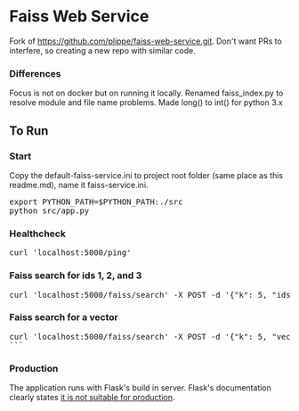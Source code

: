 # Faiss Web Service

Fork of https://github.com/plippe/faiss-web-service.git.
Don't want PRs to interfere, so creating a new repo with similar code.

### Differences
Focus is not on docker but on running it locally. Renamed faiss_index.py to resolve module and file name problems. Made long() to int() for python 3.x

## To Run

### Start
Copy the default-faiss-service.ini to project root folder (same place as this readme.md), name it faiss-service.ini.  
<pre>
export PYTHON_PATH=$PYTHON_PATH:./src
python src/app.py
</pre>


### Healthcheck
<pre>
curl 'localhost:5000/ping'
</pre>

### Faiss search for ids 1, 2, and 3
<pre>
curl 'localhost:5000/faiss/search' -X POST -d '{"k": 5, "ids": [1, 2, 3]}'
</pre>
### Faiss search for a vector
<pre>
curl 'localhost:5000/faiss/search' -X POST -d '{"k": 5, "vectors": [[54.7, 0.3, 0.6, 0.4, 0.1, 0.7, 0.2, 0.0, 0.6, 0.5, 0.3, 0.2, 0.1, 0.9, 0.3, 0.6, 0.2, 0.9, 0.5, 0.0, 0.9, 0.1, 0.9, 0.1, 0.5, 0.5, 0.8, 0.8, 0.5, 0.2, 0.6, 0.2, 0.2, 0.7, 0.1, 0.7, 0.8, 0.2, 0.9, 0.0, 0.4, 0.4, 0.9, 0.0, 0.6, 0.4, 0.4, 0.6, 0.6, 0.2, 0.5, 0.0, 0.1, 0.6, 0.0, 0.0, 0.4, 0.7, 0.5, 0.7, 0.2, 0.5, 0.5, 0.7]]}'
```
</pre>

### Production
The application runs with Flask's build in server. Flask's documentation clearly states [it is not suitable for production](http://flask.pocoo.org/docs/1.1.x/deploying/).
